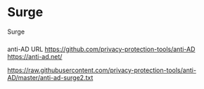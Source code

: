 # Surge
Surge


###
anti-AD URL
https://github.com/privacy-protection-tools/anti-AD
https://anti-ad.net/

https://raw.githubusercontent.com/privacy-protection-tools/anti-AD/master/anti-ad-surge2.txt
